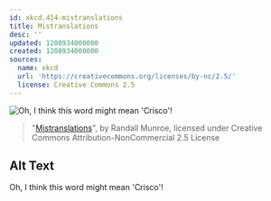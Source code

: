 ```yaml
---
id: xkcd.414-mistranslations
title: Mistranslations
desc: ''
updated: 1208934000000
created: 1208934000000
sources:
  name: xkcd
  url: 'https://creativecommons.org/licenses/by-nc/2.5/'
  license: Creative Commons 2.5
---
```

![Oh, I think this word might mean 'Crisco'!](https://imgs.xkcd.com/comics/mistranslations.png)
> "[Mistranslations](https://xkcd.com/414/)", by Randall Munroe, licensed under Creative Commons Attribution-NonCommercial 2.5 License

## Alt Text
Oh, I think this word might mean 'Crisco'!
